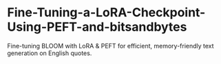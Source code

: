 # Fine-Tuning-a-LoRA-Checkpoint-Using-PEFT-and-bitsandbytes
Fine-tuning BLOOM with LoRA &amp; PEFT for efficient, memory-friendly text generation on English quotes.

